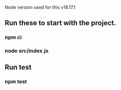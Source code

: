 Node version used for this v18.17.1

## Run these to start with the project.
### npm ci
### node src/index.js


## Run test

### npm test